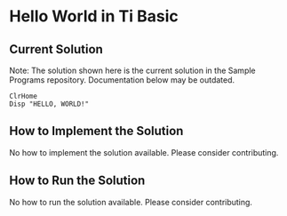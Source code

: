 # Hello World in Ti Basic

## Current Solution

Note: The solution shown here is the current solution in the Sample Programs repository. Documentation below may be outdated.

```Ti Basic
ClrHome
Disp "HELLO, WORLD!"

```

## How to Implement the Solution

No how to implement the solution available. Please consider contributing.

## How to Run the Solution

No how to run the solution available. Please consider contributing.